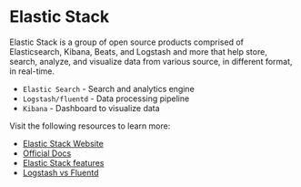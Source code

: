 # Elastic Stack

Elastic Stack is a group of open source products comprised of Elasticsearch, Kibana, Beats, and Logstash and more that help store, search, analyze, and visualize data from various source, in different format, in real-time.

* `Elastic Search` - Search and analytics engine
* `Logstash/fluentd` - Data processing pipeline
* `Kibana` - Dashboard to visualize data

Visit the following resources to learn more:

- [Elastic Stack Website](https://www.elastic.co/elastic-stack/)
- [Official Docs](https://www.elastic.co/guide/index.html)
- [Elastic Stack features](https://www.elastic.co/elastic-stack/features)
- [Logstash vs Fluentd](https://logz.io/blog/fluentd-logstash/)
